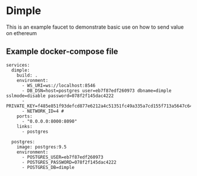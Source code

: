 # Dimple

This is an example faucet to demonstrate basic use on how to send value on ethereum

## Example docker-compose file

```version: '2'
services:
  dimple:
    build: .
    environment:
      - WS_URI=ws://localhost:8546
      - DB_DSN=host=postgres user=eb7f87edf260973 dbname=dimple sslmode=disable password=078f2f145dac4222
      - PRIVATE_KEY=f485e851f93defcd877e6212a4c51351fc49a335a7cd155f713a5647c6496a56
      - NETWORK_ID=4 #
    ports:
      - "0.0.0.0:8000:8090"
    links:
      - postgres

  postgres:
    image: postgres:9.5
    environment:
      - POSTGRES_USER=eb7f87edf260973
      - POSTGRES_PASSWORD=078f2f145dac4222
      - POSTGRES_DB=dimple
```
